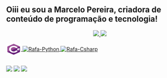 ## Oiii eu sou a Marcelo Pereira, criadora de conteúdo de programação e tecnologia!
<div align="center">
  <a href="https://www.facebook.com/pereira.nogueira.942">
  <img height="150em" src = "https://github-readme-stats.vercel.app/api?username=MARCELO073&show_icons=true&theme=dracula&include_all_commits=true&count_private=true"/>
  <img height="150em" src="https://github-readme-stats.vercel.app/api/top-langs/?username=MARCELO073&layout=compact&langs_count=7&theme=dracula"/>
</div>
<div style="display: inline_block"><br>

  
   <img align="center" alt="Rafa-Csharp" height="30" width="40" src="https://raw.githubusercontent.com/devicons/devicon/master/icons/csharp/csharp-original.svg">
   <img align="center" alt="Rafa-Python" height="30" width="40" src="https://brandeps.com/logo-download/J/Java-logo-vector-01.svg">
   <img align="center" alt="Rafa-Csharp" height="30" width="40" src="https://spring.io/images/projects/spring-boot-7f2e24fb962501672cc91ccd285ed2ba.svg">

 
</div>
  
   ##
 
<div> 
<a href="Marcelo072#2547" target="_blank"><img src="https://img.shields.io/badge/Discord-7289DA?style=for-the-badge&logo=discord&logoColor=white" target="_blank"></a> 
  <a href = "marcelonogueira072@gmail.com"><img src="https://img.shields.io/badge/-Gmail-%23333?style=for-the-badge&logo=gmail&logoColor=white" target="_blank"></a>
  <a href="https://www.linkedin.com/feed/" target="_blank"><img src="https://img.shields.io/badge/-LinkedIn-%230077B5?style=for-the-badge&logo=linkedin&logoColor=white" target="_blank"></a> 
 
</div>
